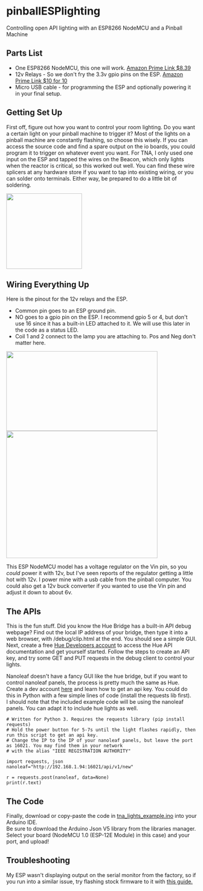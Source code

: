 # pinballESPlighting
Controlling open API lighting with an ESP8266 NodeMCU and a Pinball Machine

## Parts List
- One ESP8266 NodeMCU, this one will work. [Amazon Prime Link $8.39](https://www.amazon.com/HiLetgo-Internet-Development-Wireless-Micropython/dp/B010O1G1ES/ref=sr_1_6?keywords=esp-12e&qid=1569633647&s=gateway&sr=8-6)
- 12v Relays - So we don't fry the 3.3v gpio pins on the ESP. [Amazon Prime Link $10 for 10](https://www.amazon.com/gp/product/B07MMNGYDP/ref=ppx_yo_dt_b_asin_title_o02_s00?ie=UTF8&psc=1)
- Micro USB cable - for programming the ESP and optionally powering it in your final setup. 

## Getting Set Up
First off, figure out how you want to control your room lighting. Do you want a certain light on your pinball machine to trigger it? Most of the lights on a pinball machine are constantly flashing, so choose this wisely. If you can access the source code and find a spare output on the io boards, you could program it to trigger on whatever event you want. For TNA, I only used one input on the ESP and tapped the wires on the Beacon, which only lights when the reactor is critical, so this worked out well.
You can find these wire splicers at any hardware store if you want to tap into existing wiring, or you can solder onto terminals. Either way, be prepared to do a little bit of soldering.

<img src="https://mobileimages.lowes.com/product/converted/032076/032076929442.jpg?size=xl" width="200" height="200">

## Wiring Everything Up
Here is the pinout for the 12v relays and the ESP.

- Common pin goes to an ESP ground pin.
- NO goes to a gpio pin on the ESP. I recommend gpio 5 or 4, but don't use 16 since it has a built-in LED attached to it. We will use this later in the code as a status LED.
- Coil 1 and 2 connect to the lamp you are attaching to. Pos and Neg don't matter here.

<img src="https://components101.com/sites/default/files/component_pin/12V-Relay-Pinout.png" width="400" height="211"> <img src="https://pradeepsinghblog.files.wordpress.com/2016/04/nodemcu_pins.png?w=616" width="400" height="337">

This ESP NodeMCU model has a voltage regulator on the Vin pin, so you *could* power it with 12v, but I've seen reports of the regulator getting a little hot with 12v. I power mine with a usb cable from the pinball computer. You could also get a 12v buck converter if you wanted to use the Vin pin and adjust it down to about 6v. 

## The APIs
This is the fun stuff. Did you know the Hue Bridge has a built-in API debug webpage?
Find out the local IP address of your bridge, then type it into a web browser, with /debug/clip.html at the end. You should see a simple GUI. 
Next, create a free [Hue Developers account](https://developers.meethue.com/login/?redirect_to=https%3A%2F%2Fdevelopers.meethue.com%2Fdevelop%2Fhue-api%2F) to access the Hue API documentation and get yourself started. Follow the steps to create an API key, and try some GET and PUT requests in the debug client to control your lights. 

Nanoleaf doesn't have a fancy GUI like the hue bridge, but if you want to control nanoleaf panels, the process is pretty much the same as Hue. Create a dev account [here](https://forum.nanoleaf.me/users/sign_in) and learn how to get an api key. 
You could do this in Python with a few simple lines of code (install the requests lib first).  
 I should note that the included example code will be using the nanoleaf panels. You can adapt it to include hue lights as well.
```
# Written for Python 3. Requires the requests library (pip install requests)
# Hold the power button for 5-7s until the light flashes rapidly, then run this script to get an api key.
# Change the IP to the IP of your nanoleaf panels, but leave the port as 16021. You may find them in your network
# with the alias "IEEE REGISTRATION AUTHORITY"

import requests, json
nanoleaf="http://192.168.1.94:16021/api/v1/new"

r = requests.post(nanoleaf, data=None)
print(r.text)
```
## The Code
Finally, download or copy-paste the code in [tna_lights_example.ino](tna_lights_example.ino) into your Arduino IDE.  
Be sure to download the Arduino Json V5 library from the libraries manager.  
Select your board (NodeMCU 1.0 (ESP-12E Module) in this case) and your port, and upload!

## Troubleshooting
My ESP wasn't displaying output on the serial monitor from the factory, so if you run into a similar issue, try flashing stock firmware to it with [this guide.](https://www.instructables.com/id/Program-Any-ESP8266-Boardmodule-With-AT-Commands-F/)
